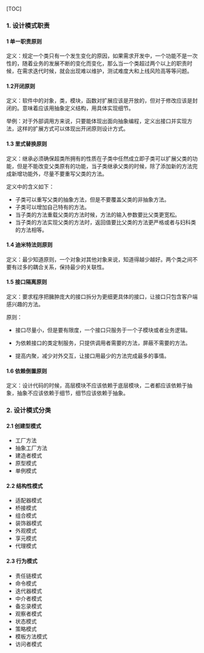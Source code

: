 [TOC]



### 1. 设计模式职责

#### 1 单一职责原则

定义：规定一个类只有一个发生变化的原因，如果需求开发中，一个功能不是一次性的，随着业务的发展不断的变化而变化，那么当一个类超过两个以上的职责时候，在需求迭代时候，就会出现难以维护，测试难度大和上线风险高等等问题。

#### 1.2开闭原则

定义：软件中的对象，类，模块，函数对扩展应该是开放的，但对于修改应该是封闭的。意味着应该用抽象定义结构，用具体实现细节。

举例：对于外部调用方来说，只要能体现出面向抽象编程，定义出接口并实现方法，这样的扩展方式可以体现出开闭原则设计方式。

#### 1.3 里式替换原则

定义：继承必须确保超类所拥有的性质在子类中任然成立即子类可以扩展父类的功能，但是不能改变父类原有的功能，当子类继承父类的时候，除了添加新的方法完成新增功能外，尽量不要重写父类的方法。

定义中的含义如下：

- 子类可以重写父类的抽象方法，但是不要覆盖父类的非抽象方法。
- 子类可以增加自己特有的方法。
- 当子类的方法重载父类的方法时候，方法的输入参数要比父类更宽松。
- 当子类的方法实现父类的方法时，返回值要比父类的方法更严格或者与妇科类的方法相等。

#### 1.4 迪米特法则原则

定义：最少知道原则，一个对象对其他对象来说，知道得越少越好。两个类之间不要有过多的耦合关系，保持最少的关联性。

#### 1.5 接口隔离原则

定义：要求程序把臃肿庞大的接口拆分为更细更具体的接口，让接口只包含客户端感兴趣的方法。

原则：

- 接口尽量小，但是要有限度，一个接口只服务于一个子模块或者业务逻辑。

- 为依赖接口的类定制服务，只提供调用者需要的方法，屏蔽不需要的方法。

- 提高内聚，减少对外交互，让接口用最少的方法完成最多的事情。

  

#### 1.6 依赖倒置原则

定义：设计代码的时候，高层模块不应该依赖于底层模块，二者都应该依赖于抽象，抽象不应该依赖于细节，细节应该依赖于抽象。

  

### 2. 设计模式分类

#### 2.1 创建型模式

- 工厂方法
- 抽象工厂方法
- 建造者模式
- 原型模式
- 单例模式

#### 2.2 结构性模式

- 适配器模式
- 桥接模式
- 组合模式
- 装饰器模式
- 外观模式
- 享元模式
- 代理模式

#### 2.3 行为模式

- 责任链模式
- 命令模式
- 迭代器模式
- 中介者模式
- 备忘录模式
- 观察者模式
- 状态模式
- 策略模式
- 模板方法模式
- 访问者模式



